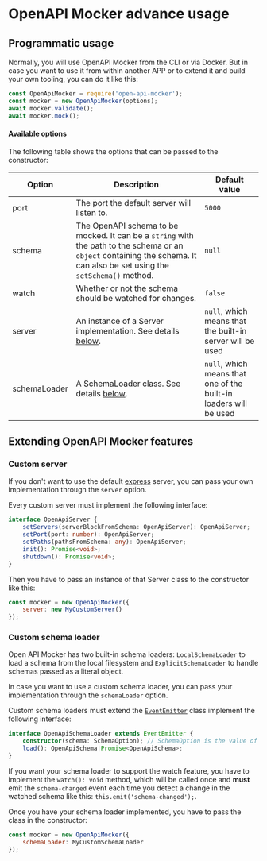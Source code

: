 # OpenAPI Mocker advance usage

## Programmatic usage

Normally, you will use OpenAPI Mocker from the CLI or via Docker. But in case you want to use it from within another APP or to extend it and build your own tooling, you can do it like this:

```js
const OpenApiMocker = require('open-api-mocker');
const mocker = new OpenApiMocker(options);
await mocker.validate();
await mocker.mock();
```

#### Available options

The following table shows the options that can be passed to the constructor:

| Option | Description | Default value |
| ------ | ----------- | ------------- |
| port | The port the default server will listen to. | `5000` |
| schema | The OpenAPI schema to be mocked. It can be a `string` with the path to the schema or an `object` containing the schema. It can also be set using the `setSchema()` method. | `null` |
| watch | Whether or not the schema should be watched for changes. | `false` |
| server | An instance of a Server implementation. See details [below](#custom-server). | `null`, which means that the built-in server will be used |
| schemaLoader | A SchemaLoader class. See details [below](#custom-schema-loader). | `null`, which means that one of the built-in loaders will be used |

## Extending OpenAPI Mocker features

### Custom server

If you don't want to use the default [express](https://www.npmjs.com/package/express) server, you can pass your own implementation through the `server` option.

Every custom server must implement the following interface:

```ts
interface OpenApiServer {
    setServers(serverBlockFromSchema: OpenApiServer): OpenApiServer;
    setPort(port: number): OpenApiServer;
    setPaths(pathsFromSchema: any): OpenApiServer;
    init(): Promise<void>;
    shutdown(): Promise<void>;
}
```

Then you have to pass an instance of that Server class to the constructor like this:

```js
const mocker = new OpenApiMocker({
	server: new MyCustomServer()
});
```

### Custom schema loader

Open API Mocker has two built-in schema loaders: `LocalSchemaLoader` to load a schema from the local filesystem and `ExplicitSchemaLoader` to handle schemas passed as a literal object.

In case you want to use a custom schema loader, you can pass your implementation through the `schemaLoader` option.

Custom schema loaders must extend the [`EventEmitter`](https://nodejs.org/api/events.html) class implement the following interface:

```ts
interface OpenApiSchemaLoader extends EventEmitter {
    constructor(schema: SchemaOption); // SchemaOption is the value of the `schema` option or the value passed to the `setSchema` method
    load(): OpenApiSchema|Promise<OpenApiSchema>;
}
```

If you want your schema loader to support the watch feature, you have to implement the `watch(): void` method, which will be called once and **must** emit the `schema-changed` event each time you detect a change in the watched schema like this: `this.emit('schema-changed');`.

Once you have your schema loader implemented, you have to pass the class in the constructor:

```js
const mocker = new OpenApiMocker({
	schemaLoader: MyCustomSchemaLoader
});
```
